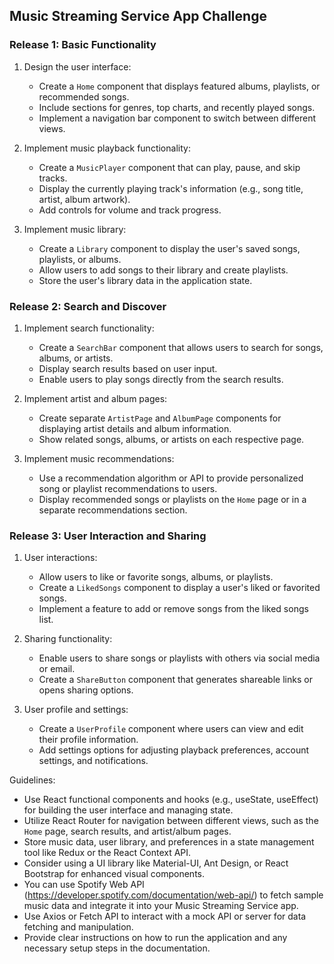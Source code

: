 ## Music Streaming Service App Challenge

### Release 1: Basic Functionality

1. Design the user interface:
   - Create a `Home` component that displays featured albums, playlists, or recommended songs.
   - Include sections for genres, top charts, and recently played songs.
   - Implement a navigation bar component to switch between different views.

2. Implement music playback functionality:
   - Create a `MusicPlayer` component that can play, pause, and skip tracks.
   - Display the currently playing track's information (e.g., song title, artist, album artwork).
   - Add controls for volume and track progress.

3. Implement music library:
   - Create a `Library` component to display the user's saved songs, playlists, or albums.
   - Allow users to add songs to their library and create playlists.
   - Store the user's library data in the application state.

### Release 2: Search and Discover

1. Implement search functionality:
   - Create a `SearchBar` component that allows users to search for songs, albums, or artists.
   - Display search results based on user input.
   - Enable users to play songs directly from the search results.

2. Implement artist and album pages:
   - Create separate `ArtistPage` and `AlbumPage` components for displaying artist details and album information.
   - Show related songs, albums, or artists on each respective page.

3. Implement music recommendations:
   - Use a recommendation algorithm or API to provide personalized song or playlist recommendations to users.
   - Display recommended songs or playlists on the `Home` page or in a separate recommendations section.

### Release 3: User Interaction and Sharing

1. User interactions:
   - Allow users to like or favorite songs, albums, or playlists.
   - Create a `LikedSongs` component to display a user's liked or favorited songs.
   - Implement a feature to add or remove songs from the liked songs list.

2. Sharing functionality:
   - Enable users to share songs or playlists with others via social media or email.
   - Create a `ShareButton` component that generates shareable links or opens sharing options.

3. User profile and settings:
   - Create a `UserProfile` component where users can view and edit their profile information.
   - Add settings options for adjusting playback preferences, account settings, and notifications.

Guidelines:
- Use React functional components and hooks (e.g., useState, useEffect) for building the user interface and managing state.
- Utilize React Router for navigation between different views, such as the `Home` page, search results, and artist/album pages.
- Store music data, user library, and preferences in a state management tool like Redux or the React Context API.
- Consider using a UI library like Material-UI, Ant Design, or React Bootstrap for enhanced visual components.
- You can use Spotify Web API (https://developer.spotify.com/documentation/web-api/) to fetch sample music data and integrate it into your Music Streaming Service app.
- Use Axios or Fetch API to interact with a mock API or server for data fetching and manipulation.
- Provide clear instructions on how to run the application and any necessary setup steps in the documentation.
